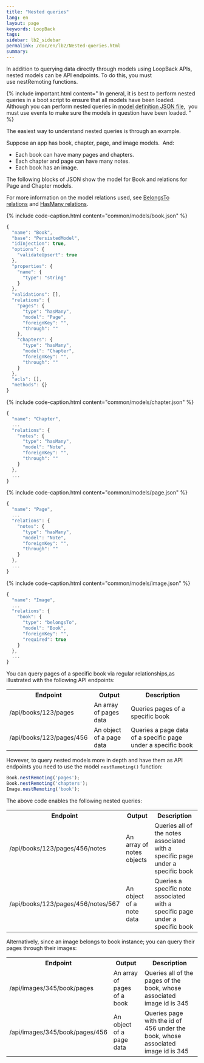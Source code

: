 ```yaml
---
title: "Nested queries"
lang: en
layout: page
keywords: LoopBack
tags:
sidebar: lb2_sidebar
permalink: /doc/en/lb2/Nested-queries.html
summary:
---
```


In addition to querying data directly through models using LoopBack APIs, nested models can be API endpoints.
To do this, you must use nestRemoting functions.

{% include important.html content="
In general, it is best to perform nested queries in a boot script to ensure that all models have been loaded.
Although you can perform nested queries in [model definition JSON file](Model-definition-JSON-file.html), 
you must use events to make sure the models in question have been loaded.
" %}

The easiest way to understand nested queries is through an example.

Suppose an app has book, chapter, page, and image models.  And:

* Each book can have many pages and chapters.
* Each chapter and page can have many notes.
* Each book has an image.

The following blocks of JSON show the model for Book and relations for Page and Chapter models.

For more information on the model relations used, see [BelongsTo relations](BelongsTo-relations.html) and [HasMany relations](HasMany-relations.html).

{% include code-caption.html content="common/models/book.json" %}
```javascript
{
  "name": "Book",
  "base": "PersistedModel",
  "idInjection": true,
  "options": {
    "validateUpsert": true
  },
  "properties": {
    "name": {
      "type": "string"
    }
  },
  "validations": [],
  "relations": {
    "pages": {
      "type": "hasMany",
      "model": "Page",
      "foreignKey": "",
      "through": ""
    },
    "chapters": {
      "type": "hasMany",
      "model": "Chapter",
      "foreignKey": "",
      "through": ""
    }
  },
  "acls": [],
  "methods": {}
}
```

{% include code-caption.html content="common/models/chapter.json" %}
```javascript
{
  "name": "Chapter",
  ...
  "relations": {
    "notes": {
      "type": "hasMany",
      "model": "Note",
      "foreignKey": "",
      "through": ""
    }
  },
  ...
}
```

{% include code-caption.html content="common/models/page.json" %}
```javascript
{
  "name": "Page",
  ...
  "relations": {
    "notes": {
      "type": "hasMany",
      "model": "Note",
      "foreignKey": "",
      "through": ""
    }
  },
  ...
}
```

{% include code-caption.html content="common/models/image.json" %}
```javascript
{
  "name": "Image",
  ...
  "relations": {
    "book": {
      "type": "belongsTo",
      "model": "Book",
      "foreignKey": "",
      "required": true
    }
  },
  ...
}
```

You can query pages of a specific book via regular relationships,as illustrated with the following API endpoints:

<table>
  <tbody>
    <tr>
      <th>Endpoint</th>
      <th>Output</th>
      <th>Description</th>
    </tr>
    <tr>
      <td>/api/books/123/pages</td>
      <td>An array of pages data</td>
      <td>Queries pages of a specific book</td>
    </tr>
    <tr>
      <td>/api/books/123/pages/456</td>
      <td>An object of a page data</td>
      <td>Queries a page data of a specific page under a specific book</td>
    </tr>
  </tbody>
</table>

However, to query nested models more in depth and have them as API endpoints you need to use the model `nestRemoting()` function:

```javascript
Book.nestRemoting('pages');
Book.nestRemoting('chapters');
Image.nestRemoting('book');
```

The above code enables the following nested queries:

<table>
  <tbody>
    <tr>
      <th>Endpoint</th>
      <th>Output</th>
      <th>Description</th>
    </tr>
    <tr>
      <td>/api/books/123/pages/456/notes</td>
      <td>An array of notes objects</td>
      <td>Queries all of the notes associated with a specific page under a specific book</td>
    </tr>
    <tr>
      <td>/api/books/123/pages/456/notes/567</td>
      <td>An object of a note data</td>
      <td>Queries a specific note associated with a specific page under a specific book</td>
    </tr>
  </tbody>
</table>

Alternatively, since an image belongs to book instance; you can query their pages through their images:

<table>
  <tbody>
    <tr>
      <th>Endpoint</th>
      <th>Output</th>
      <th>Description</th>
    </tr>
    <tr>
      <td>/api/images/345/book/pages</td>
      <td>An array of pages of a book</td>
      <td>Queries all of the pages of the book, whose associated image id is 345</td>
    </tr>
    <tr>
      <td>/api/images/345/book/pages/456</td>
      <td>An object of a page data</td>
      <td>Queries page with the id of 456 under the book, whose associated image id is 345</td>
    </tr>
  </tbody>
</table>

